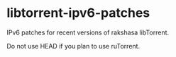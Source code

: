 libtorrent-ipv6-patches
=======================

IPv6 patches for recent versions of rakshasa libTorrent.

Do not use HEAD if you plan to use ruTorrent.
